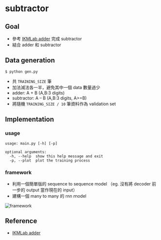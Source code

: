 # subtractor

## Goal
- 參考 [IKMLab adder](https://github.com/IKMLab/Adder-practice) 完成 subtractor
- 結合 adder 和 subtractor

## Data generation
```
$ python gen.py
```
- 共 `TRAINING_SIZE` 筆
- 加法減法各一半，避免其中一個 data 數量過少
- adder: A + B (A,B:3 digits)
- subtractor: A – B (A,B:3 digits, A>=B)
- 將隨機 `TRAINING_SIZE / 10` 筆資料作為 validation set

## Implementation

### usage
```
usage: main.py [-h] [-p]

optional arguments:
  -h, --help  show this help message and exit
  -p, --plot  plot the training process
```

### framework
- 利用一個簡單版的 sequence to sequence model （eg. 沒有將 decoder 前一步的 output 當作現在的 input）
- 建構一個 many to many 的 rnn ｍodel

![framework](https://github.com/HaoTse/subtractor/blob/master/img/framework.png)

## Reference
- [IKMLab adder](https://github.com/IKMLab/Adder-practice)